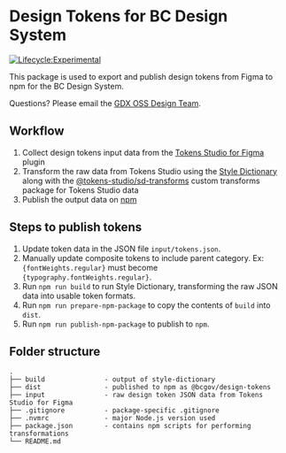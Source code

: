 # Design Tokens for BC Design System

[![Lifecycle:Experimental](https://img.shields.io/badge/Lifecycle-Experimental-339999)](https://github.com/bcgov/repomountie/blob/master/doc/lifecycle-badges.md)

This package is used to export and publish design tokens from Figma to npm for the BC Design System.

Questions? Please email the <a href="mailto:DesignSystem@gov.bc.ca">GDX OSS Design Team</a>.

## Workflow

1. Collect design tokens input data from the [Tokens Studio for Figma](<https://www.figma.com/community/plugin/843461159747178978/Tokens-Studio-for-Figma-(Figma-Tokens)>) plugin
2. Transform the raw data from Tokens Studio using the [Style Dictionary](https://amzn.github.io/style-dictionary/#/) along with the [@tokens-studio/sd-transforms](https://github.com/tokens-studio/sd-transforms) custom transforms package for Tokens Studio data
3. Publish the output data on [npm](https://www.npmjs.com/)

## Steps to publish tokens

1. Update token data in the JSON file `input/tokens.json`.
2. Manually update composite tokens to include parent category. Ex: `{fontWeights.regular}` must become `{typography.fontWeights.regular}`.
3. Run `npm run build` to run Style Dictionary, transforming the raw JSON data into usable token formats.
4. Run `npm run prepare-npm-package` to copy the contents of `build` into `dist`.
5. Run `npm run publish-npm-package` to publish to `npm`.

## Folder structure

```
.
├── build               - output of style-dictionary
├── dist                - published to npm as @bcgov/design-tokens
├── input               - raw design token JSON data from Tokens Studio for Figma
├── .gitignore          - package-specific .gitignore
├── .nvmrc              - major Node.js version used
├── package.json        - contains npm scripts for performing transformations
└── README.md
```
